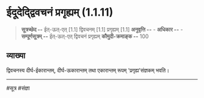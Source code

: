 # ईदूदेद्द्विवचनं प्रगृह्यम् (1.1.11)
> **सूत्रच्छेद --** ईत्-ऊत्-एत् [1.1] द्विवचनम् [1.1] प्रगृह्यम् [1.1]
> **अनुवृत्ति --** -
> **अधिकार --** -
> **सम्पूर्णसूत्रम् --** ईत्-ऊत्-एत् द्विवचनं प्रगृह्यम् 
> **कौमुदी-क्रमाङ्क --** 100

## व्याख्या

द्विवचनस्य दीर्घ-ईकारान्तम्, दीर्घ-ऊकारान्तम् तथा एकारान्तम् रूपम् 'प्रगृह्य'संज्ञकम् भवति।

---
#सूत्र #संज्ञा 